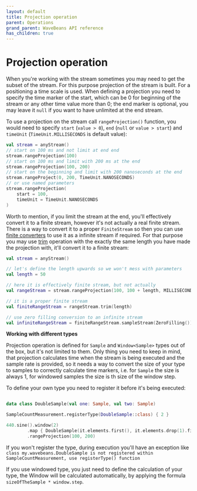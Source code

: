 ```yaml
---
layout: default
title: Projection operation
parent: Operations
grand_parent: WaveBeans API reference
has_children: true
---
```

Projection operation
========

When you're working with the stream sometimes you may need to get the subset of the stream. For this purpose projection of the stream is built. For a positioning a time scale is used. When defining a projection you need to specify the time marker of the start, which can be 0 for beginning of the stream or any other time value more than 0; the end marker is optional, you may leave it `null` if you want to have unlimited at the end stream.

To use a projection on the stream call `rangeProjection()` function, you would need to specify `start` (`value > 0`), `end` (`null` or `value > start`) and `timeUnit` (`TimeUnit.MILLISECONDS` is default value):

```kotlin
val stream = anyStream()
// start on 100 ms and not limit at end end
stream.rangeProjection(100)
// start on 100 ms and limit with 200 ms at the end
stream.rangeProjection(100, 200)
// start on the beginning and limit with 200 nanoseconds at the end
stream.rangeProject(0, 200, TimeUnit.NANOSECONDS)
// or use named parameters
stream.rangeProjection(
    start = 100,
    timeUnit = TimeUnit.NANOSECONDS
)
```

Worth to mention, if you limit the stream at the end, you'll effectively convert it to a finite stream, however it's not actually a real finite stream. There is a way to convert it to a proper `FiniteStream` so then you can use [finite converters](../inputs/finite-converters.md) to use it as a infinite stream if required. For that purpose you may use [trim](trim-operation.md) operation with the exactly the same length you have made the projection with, it'll convert it to a finite stream:

```kotlin
val stream = anyStream()

// let's define the length upwards so we won't mess with parameters
val length = 50

// here it is effectively finite stream, but not actually
val rangeStream = stream.rangeProjection(100, 100 + length, MILLISECONDS)

// it is a proper finite stream
val finiteRangeStream = rangeStream.trim(length)

// use zero filling conversion to an infinite stream
val infiniteRangeStream = finiteRangeStream.sampleStream(ZeroFilling()) 
```

**Working with different types**

Projection operation is defined for `Sample` and `Window<Sample>` types out of the box, but it's not limited to them. Only thing you need to keep in mind, that projection calculates time when the stream is being executed and the sample rate is provided, so it needs a way to convert the size of your type to samples to correctly calculate time markers, i.e. for `Sample` the size is always 1, for windowed samples the size is th size of the window step.

To define your own type you need to register it before it's being executed:

```kotlin

data class DoubleSample(val one: Sample, val two: Sample)

SampleCountMeasurement.registerType(DoubleSample::class) { 2 }

440.sine().window(2)
        .map { DoubleSample(it.elements.first(), it.elements.drop(1).first()) }
        .rangeProjection(100, 200)
```

If you won't register the type, during execution you'll have an exception like `class my.wavebeans.DoubleSample is not registered within SampleCountMeasurement, use registerType() function`

If you use windowed type, you just need to define the calculation of your type, the Window will be calculated automatically, by applying the formula `sizeOfTheSample * window.step`. 